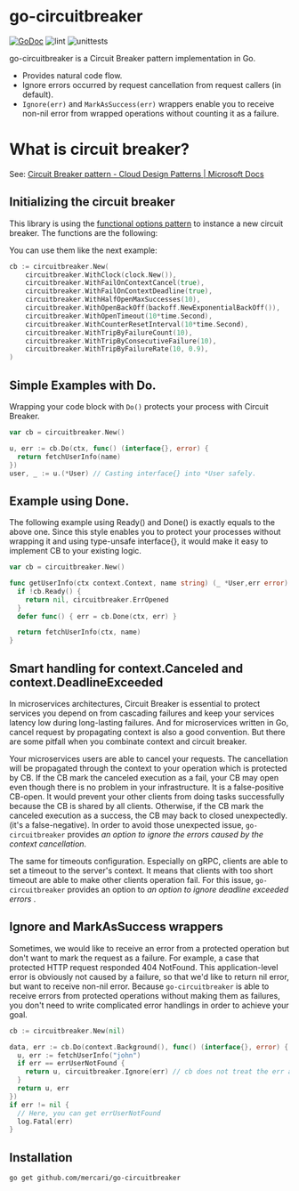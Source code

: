# go-circuitbreaker

[![GoDoc](https://godoc.org/github.com/mercari/go-circuitbreaker?status.svg)](https://godoc.org/github.com/mercari/go-circuitbreaker)
![lint](https://github.com/mercari/go-circuitbreaker/actions/workflows/lint.yml/badge.svg)
![unittests](https://github.com/mercari/go-circuitbreaker/actions/workflows/unit_tests.yml/badge.svg)

go-circuitbreaker is a Circuit Breaker pattern implementation in Go.

- Provides natural code flow.
- Ignore errors occurred by request cancellation from request callers (in default).
- `Ignore(err)` and `MarkAsSuccess(err)` wrappers enable you to receive non-nil error from wrapped operations without counting it as a failure.

# What is circuit breaker?

See: [Circuit Breaker pattern \- Cloud Design Patterns \| Microsoft Docs](https://docs.microsoft.com/en-us/azure/architecture/patterns/circuit-breaker)

## Initializing the circuit breaker

This library is using the [functional options pattern](https://github.com/uber-go/guide/blob/master/style.md#functional-options) to instance a new circuit breaker. The functions are the following:

You can use them like the next example:

```go
cb := circuitbreaker.New(
    circuitbreaker.WithClock(clock.New()),
    circuitbreaker.WithFailOnContextCancel(true),
    circuitbreaker.WithFailOnContextDeadline(true),
    circuitbreaker.WithHalfOpenMaxSuccesses(10),
    circuitbreaker.WithOpenBackOff(backoff.NewExponentialBackOff()),
    circuitbreaker.WithOpenTimeout(10*time.Second),
    circuitbreaker.WithCounterResetInterval(10*time.Second),
    circuitbreaker.WithTripByFailureCount(10),
    circuitbreaker.WithTripByConsecutiveFailure(10),
    circuitbreaker.WithTripByFailureRate(10, 0.9),
)
```

## Simple Examples with Do.

Wrapping your code block with `Do()` protects your process with Circuit Breaker.

```go
var cb = circuitbreaker.New()

u, err := cb.Do(ctx, func() (interface{}, error) {
  return fetchUserInfo(name)
})
user, _ := u.(*User) // Casting interface{} into *User safely.
```

## Example using Done.

The following example using Ready() and Done() is exactly equals to the above one. Since this style enables you to protect your processes without wrapping it and using type-unsafe interface{}, it would make it easy to implement CB to your existing logic.

```go
var cb = circuitbreaker.New()

func getUserInfo(ctx context.Context, name string) (_ *User,err error) {
  if !cb.Ready() {
    return nil, circuitbreaker.ErrOpened
  }
  defer func() { err = cb.Done(ctx, err) }

  return fetchUserInfo(ctx, name)
}
```


## Smart handling for context.Canceled and context.DeadlineExceeded

In microservices architectures, Circuit Breaker is essential to protect services you depend on from cascading failures and keep your services latency low during long-lasting failures. And for microservices written in Go, cancel request by propagating context is also a good convention. But there are some pitfall when you combinate context and circuit breaker.

Your microservices users are able to cancel your requests. The cancellation will be propagated through the context to your operation which is protected by CB. If the CB mark the canceled execution as a fail, your CB may open even though there is no problem in your infrastructure. It is a false-positive CB-open. It would prevent your other clients from doing tasks successfully because the CB is shared by all clients. Otherwise, if the CB mark the canceled execution as a success, the CB may back to closed unexpectedly. (it's a false-negative). In order to avoid those unexpected issue, `go-circuitbreaker` provides *an option to ignore the errors caused by the context cancellation*.

The same for timeouts configuration. Especially on gRPC, clients are able to set a timeout to the server's context. It means that clients with too short timeout are able to make other clients operation fail. For this issue, `go-circuitbreaker` provides an option to *an option to ignore deadline exceeded errors* .

## Ignore and MarkAsSuccess wrappers

Sometimes, we would like to receive an error from a protected operation but don't want to mark the request as a failure. For example, a case that protected HTTP request responded 404 NotFound. This application-level error is obviously not caused by a failure, so that we'd like to return nil error, but want to receive non-nil error. Because `go-circuitbreaker` is able to receive errors from protected operations without making them as failures, you don't need to write complicated error handlings in order to achieve your goal.

```go
cb := circuitbreaker.New(nil)

data, err := cb.Do(context.Background(), func() (interface{}, error) {
  u, err := fetchUserInfo("john")
  if err == errUserNotFound {
    return u, circuitbreaker.Ignore(err) // cb does not treat the err as a failure.
  }
  return u, err
})
if err != nil {
  // Here, you can get errUserNotFound
  log.Fatal(err)
}
```

## Installation

```bash
go get github.com/mercari/go-circuitbreaker
```
